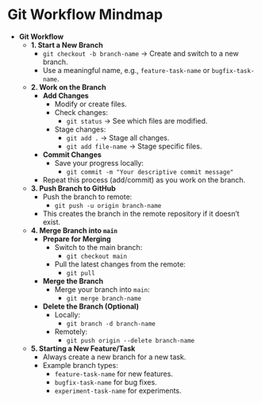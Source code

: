 # Git Workflow Mindmap

- **Git Workflow**
  - **1. Start a New Branch**
    - `git checkout -b branch-name` → Create and switch to a new branch.
    - Use a meaningful name, e.g., `feature-task-name` or `bugfix-task-name`.
  - **2. Work on the Branch**
    - **Add Changes**
      - Modify or create files.
      - Check changes:
        - `git status` → See which files are modified.
      - Stage changes:
        - `git add .` → Stage all changes.
        - `git add file-name` → Stage specific files.
    - **Commit Changes**
      - Save your progress locally:
        - `git commit -m "Your descriptive commit message"`
    - Repeat this process (add/commit) as you work on the branch.
  - **3. Push Branch to GitHub**
    - Push the branch to remote:
      - `git push -u origin branch-name`
    - This creates the branch in the remote repository if it doesn’t exist.
  - **4. Merge Branch into `main`**
    - **Prepare for Merging**
      - Switch to the main branch:
        - `git checkout main`
      - Pull the latest changes from the remote:
        - `git pull`
    - **Merge the Branch**
      - Merge your branch into `main`:
        - `git merge branch-name`
    - **Delete the Branch (Optional)**
      - Locally:
        - `git branch -d branch-name`
      - Remotely:
        - `git push origin --delete branch-name`
  - **5. Starting a New Feature/Task**
    - Always create a new branch for a new task.
    - Example branch types:
      - `feature-task-name` for new features.
      - `bugfix-task-name` for bug fixes.
      - `experiment-task-name` for experiments.





<!-- Step 1: Create a New Branch
git checkout -b feature-preprocessing
Step 2: Stage and Commit Changes
  Add the new script to Git:
  Commit the changes with a descriptive message:
git add src/preprocess.py
git commit -m "Add initial preprocessing script for data cleaning and feature engineering"

Step 5: Push the Branch to GitHub
git push -u origin feature-preprocessing

Verify on GitHub:

Open your repository on GitHub.
You should see the new branch feature-preprocessing and the preprocess.py script. -->





<!-- ### **Steps to Fix the Issue**
1. **Check for Running Git Processes**
   - Run this command to check if any Git processes are still running:
     ```bash
     ps aux | grep git
     ```
   - If you see a process related to Git, terminate it by noting its PID and running:
     ```bash
     kill -9 PID
     ```

2. **Manually Remove the Lock File**
   - Navigate to the Git repository and delete the lock file:
     ```bash
     rm -f .git/index.lock
     ```
   - This removes the `.git/index.lock` file, which was preventing Git operations.

3. **Retry the `git add` Command**
   - Once the lock file is removed, retry staging your changes:
     ```bash
     git add .
     ```

4. **Check for Existing Commit**
   - If the error occurred while you were committing, check if the commit succeeded:
     ```bash
     git log
     ```
   - If the commit exists, you don't need to redo it. Otherwise, retry committing:
     ```bash
     git commit -m "Your commit message"
     ```

5. **Push the Changes**
   - Once the `git add` and `git commit` steps are successful, push your changes:
     ```bash
     git push
     ```

---

### **Preventing This Issue**
- Avoid interrupting Git commands, especially during `add`, `commit`, or `merge`.
- If you're editing commit messages, ensure the editor is properly closed before running other Git commands.

Let me know if you encounter further issues! -->